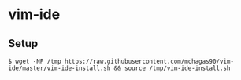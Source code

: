 vim-ide
=======

Setup
-----

    $ wget -NP /tmp https://raw.githubusercontent.com/mchagas90/vim-ide/master/vim-ide-install.sh && source /tmp/vim-ide-install.sh

